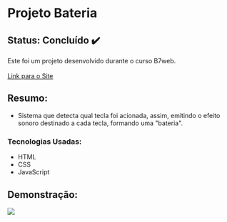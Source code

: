 # Projeto Bateria

## Status: Concluído ✔️

Este foi um projeto desenvolvido durante o curso B7web.<br><br>
[Link para o Site](https://arthuralbuquerquem.github.io/bateria)

## Resumo:

- Sistema que detecta qual tecla foi acionada, assim, emitindo o efeito sonoro destinado a cada tecla, formando uma "bateria".

### Tecnologias Usadas:

- HTML
- CSS
- JavaScript


## Demonstração:

<p width="100%">
    <img src="https://user-images.githubusercontent.com/89046894/166394105-659cb908-f6d7-4f9a-a2d1-3b17c3a855ef.gif">
</p>
